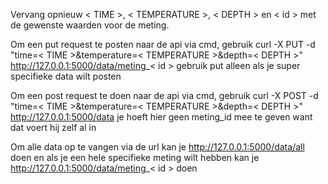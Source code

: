 Vervang opnieuw < TIME >, < TEMPERATURE >, < DEPTH > en < id > met de gewenste waarden voor de meting.

Om een put request te posten naar de api via cmd, gebruik curl -X PUT -d "time=< TIME >&temperature=< TEMPERATURE >&depth=< DEPTH >" http://127.0.0.1:5000/data/meting_< id > gebruik put alleen als je super specifieke data wilt posten

Om een post request te doen naar de api via cmd, gebruik curl -X POST -d "time=< TIME >&temperature=< TEMPERATURE >&depth=< DEPTH >" http://127.0.0.1:5000/data je hoeft hier geen meting_id mee te geven want dat voert hij zelf al in

Om alle data op te vangen via de url kan je http://127.0.0.1:5000/data/all doen en als je een hele specifieke meting wilt hebben kan je http://127.0.0.1:5000/data/meting_< id > doen
